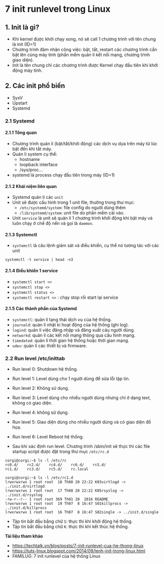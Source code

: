 # 7 init runlevel trong Linux
## 1. Init là gì?
- Khi kernel được khởi chạy xong, nó sẽ call 1 chương trình với tên chung là init (ID=1)
- Chương trình đảm nhận công việc: bật, tắt, restart các chương trình cần bật lên cùng máy tính (phần mềm quản lí kết nối mạng, chương trình giao diện).
- Init là tên chung chỉ các chương trình được Kernel chạy đầu tiên khi khởi động máy tính.

## 2. Các init phổ biến
- SysV
- Úpstart
- Systemd

### 2.1 Systemd
#### 2.1.1 Tổng quan
- Chương trình quản lí (bật/tắt/khởi động) các dịch vụ dựa trên máy từ lúc bật đến khi tắt máy.
- Quản lí system cụ thể:
   + hostname
   + loopback interface
   + /sys/proc...
- systemd là process chạy đầu tiên trong máy (ID=1)

#### 2.1.2 Khái niệm liên quan
- Systemd quản lí các `unit`
- Unit sẽ được cấu hình trong 1 unit file, thường trong thư mục:
   + `/etc/systemd/system`: file config do người dùng thêm
   + `/lib/systemd/system`: unit file do phần mềm cài vào.
- Unit `service` là unit sẽ quản lí 1 chương trình khởi động khi bật máy và luôn chạy ở chế độ nền và gọi là `daemon`.

#### 2.1.3 Systemctl
- `systemctl` là câu lệnh giám sát và điều khiển, cụ thể nó tương tác với các unit

`systemctl -t service | head -n3`

#### 2.1.4 Điều khiển 1 service
- `systemctl start <>`
- `systemctl stop <>`
- `systemctl status <>`
- `systemctl restart <>` : chạy stop rồi start lại service

#### 2.1.5 Các thành phần của Systemd
- `systemctl`: quản lí tạng thái dịch vụ của hệ thống.
- `journald`: quản lí nhật kí hoạt động của hệ thống (ghi log).
- `logind`: quản lí việc đăng nhập và đăng xuất cảu người dùng.
- `networkd`: quản lí các kết nối mạng thông qua cấu hình mạng.
- `timedated`: quản lí thời gian hệ thống hoặc thời gian mạng.
- `udev`: quản lí các thiết bị và firmware.

### 2.2 Run level /etc/inittab
- Run level 0: Shutdown hệ thống.
- Run level 1: Level dùng cho 1 người dùng để sửa lỗi tập tin.
- Run level 2: Không sử dụng.
- Run level 3: Level dùng cho nhiều người dùng nhưng chỉ ở dạng text, không có giao diện.
- Run level 4: không sử dụng.
- Run level 5: Giao diện dùng cho nhiều người dùng và có giao diện đồ họa.
- Run level 6: Level Reboot hệ thống. 

- Sau khi xác định run level. Chương trình /sbin/init sẽ thực thi các file startup script được đặt trong thư mục `/etc/rc.d`

```
corgi@corgi:~$ ls -l /etc/rc
rc0.d/    rc2.d/    rc4.d/    rc6.d/    rcS.d/    
rc1.d/    rc3.d/    rc5.d/    rc.local 
```
```
corgi@corgi:~$ ls -l /etc/rc1.d
lrwxrwxrwx 1 root root  18 Th08 20 22:22 K03virtlogd -> ../init.d/virtlogd
lrwxrwxrwx 1 root root  17 Th08 20 22:22 K05rsyslog -> ../init.d/rsyslog
-rw-r--r-- 1 root root 369 Th01 20  2016 README
lrwxrwxrwx 1 root root  19 Th07  8 16:47 S01killprocs -> ../init.d/killprocs
lrwxrwxrwx 1 root root  16 Th07  8 16:47 S02single -> ../init.d/single
```
- Tập tin bắt đầu bằng chữ `S`: thực thi khi khởi động hệ thống.
- Tập tin bắt đầu bằng chữ `K`: thực thi khi kết thúc hệ thống.

__Tài liệu tham khảo__
- https://techtalk.vn/blog/posts/7-init-runlevel-cua-he-thong-linux
- https://tuts-linux.blogspot.com/2014/09/lenh-init-trong-linux.html
- FAMILUG: 7 init runlevel của hệ thống Linux


